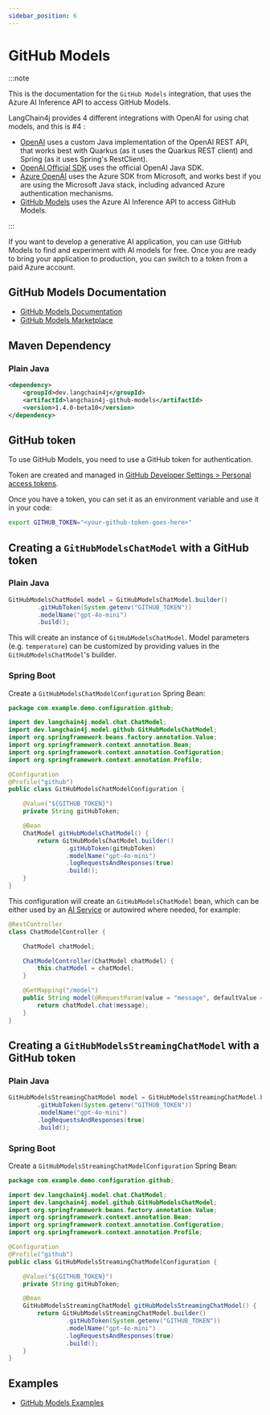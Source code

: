 ```yaml
---
sidebar_position: 6
---
```


# GitHub Models

:::note

This is the documentation for the `GitHub Models` integration, that uses the Azure AI Inference API to access GitHub Models.

LangChain4j provides 4 different integrations with OpenAI for using chat models, and this is #4 :

- [OpenAI](/integrations/language-models/open-ai) uses a custom Java implementation of the OpenAI REST API, that works best with Quarkus (as it uses the Quarkus REST client) and Spring (as it uses Spring's RestClient).
- [OpenAI Official SDK](/integrations/language-models/open-ai-official) uses the official OpenAI Java SDK.
- [Azure OpenAI](/integrations/language-models/azure-open-ai) uses the Azure SDK from Microsoft, and works best if you are using the Microsoft Java stack, including advanced Azure authentication mechanisms.
- [GitHub Models](/integrations/language-models/github-models) uses the Azure AI Inference API to access GitHub Models.

:::

If you want to develop a generative AI application, you can use GitHub Models to find and experiment with AI models for free.
Once you are ready to bring your application to production, you can switch to a token from a paid Azure account.

## GitHub Models Documentation

- [GitHub Models Documentation](https://docs.github.com/en/github-models)
- [GitHub Models Marketplace](https://github.com/marketplace/models)

## Maven Dependency

### Plain Java

```xml
<dependency>
    <groupId>dev.langchain4j</groupId>
    <artifactId>langchain4j-github-models</artifactId>
    <version>1.4.0-beta10</version>
</dependency>
```

## GitHub token

To use GitHub Models, you need to use a GitHub token for authentication.

Token are created and managed in [GitHub Developer Settings > Personal access tokens](https://github.com/settings/tokens).

Once you have a token, you can set it as an environment variable and use it in your code:

```bash
export GITHUB_TOKEN="<your-github-token-goes-here>"
```

## Creating a `GitHubModelsChatModel` with a GitHub token

### Plain Java

```java
GitHubModelsChatModel model = GitHubModelsChatModel.builder()
        .gitHubToken(System.getenv("GITHUB_TOKEN"))
        .modelName("gpt-4o-mini")
        .build();
```

This will create an instance of `GitHubModelsChatModel`.
Model parameters (e.g. `temperature`) can be customized by providing values in the `GitHubModelsChatModel`'s builder.

### Spring Boot

Create a `GitHubModelsChatModelConfiguration` Spring Bean:

```Java
package com.example.demo.configuration.github;

import dev.langchain4j.model.chat.ChatModel;
import dev.langchain4j.model.github.GitHubModelsChatModel;
import org.springframework.beans.factory.annotation.Value;
import org.springframework.context.annotation.Bean;
import org.springframework.context.annotation.Configuration;
import org.springframework.context.annotation.Profile;

@Configuration
@Profile("github")
public class GitHubModelsChatModelConfiguration {

    @Value("${GITHUB_TOKEN}")
    private String gitHubToken;

    @Bean
    ChatModel gitHubModelsChatModel() {
        return GitHubModelsChatModel.builder()
                .gitHubToken(gitHubToken)
                .modelName("gpt-4o-mini")
                .logRequestsAndResponses(true)
                .build();
    }
}
```

This configuration will create an `GitHubModelsChatModel` bean,
which can be either used by an [AI Service](https://docs.langchain4j.dev/tutorials/spring-boot-integration/#langchain4j-spring-boot-starter)
or autowired where needed, for example:

```java
@RestController
class ChatModelController {

    ChatModel chatModel;

    ChatModelController(ChatModel chatModel) {
        this.chatModel = chatModel;
    }

    @GetMapping("/model")
    public String model(@RequestParam(value = "message", defaultValue = "Hello") String message) {
        return chatModel.chat(message);
    }
}
```

## Creating a `GitHubModelsStreamingChatModel` with a GitHub token

### Plain Java

```java
GitHubModelsStreamingChatModel model = GitHubModelsStreamingChatModel.builder()
        .gitHubToken(System.getenv("GITHUB_TOKEN"))
        .modelName("gpt-4o-mini")
        .logRequestsAndResponses(true)
        .build();
```

### Spring Boot

Create a `GitHubModelsStreamingChatModelConfiguration` Spring Bean:
```Java
package com.example.demo.configuration.github;

import dev.langchain4j.model.chat.ChatModel;
import dev.langchain4j.model.github.GitHubModelsChatModel;
import org.springframework.beans.factory.annotation.Value;
import org.springframework.context.annotation.Bean;
import org.springframework.context.annotation.Configuration;
import org.springframework.context.annotation.Profile;

@Configuration
@Profile("github")
public class GitHubModelsStreamingChatModelConfiguration {

    @Value("${GITHUB_TOKEN}")
    private String gitHubToken;

    @Bean
    GitHubModelsStreamingChatModel gitHubModelsStreamingChatModel() {
        return GitHubModelsStreamingChatModel.builder()
                .gitHubToken(System.getenv("GITHUB_TOKEN"))
                .modelName("gpt-4o-mini")
                .logRequestsAndResponses(true)
                .build();
    }
}
```

## Examples

- [GitHub Models Examples](https://github.com/langchain4j/langchain4j-examples/tree/main/github-models-examples/src/main/java)
